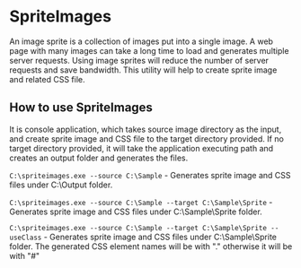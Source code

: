 # SpriteImages
An image sprite is a collection of images put into a single image. A web page with many images can take a long time to load and generates multiple server requests. Using image sprites will reduce the number of server requests and save bandwidth.
This utility will help to create sprite image and related CSS file.

## How to use SpriteImages
It is console application, which takes source image directory as the input, and create sprite image and CSS file to the target directory provided. If no target directory provided, it will take the application executing path and creates an output folder and generates the files. 

`C:\spriteimages.exe --source C:\Sample` - Generates sprite image and CSS files under C:\Output folder.

`C:\spriteimages.exe --source C:\Sample --target C:\Sample\Sprite` - Generates sprite image and CSS files under C:\Sample\Sprite folder.

`C:\spriteimages.exe --source C:\Sample --target C:\Sample\Sprite --useClass` - Generates sprite image and CSS files under C:\Sample\Sprite folder. The generated CSS element names will be with "." otherwise it will be with "#"

